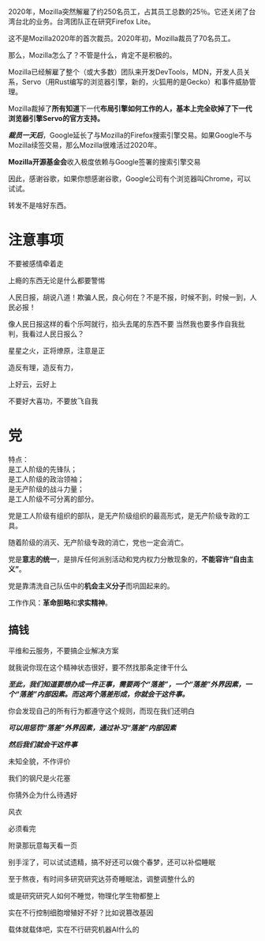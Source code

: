 2020年，Mozilla突然解雇了约250名员工，占其员工总数的25％。它还关闭了台湾台北的业务。台湾团队正在研究Firefox Lite。

这不是Mozilla2020年的首次裁员。2020年初，Mozilla裁员了70名员工。

那么，Mozilla怎么了？不管是什么，肯定不是积极的。

Mozilla已经解雇了整个（或大多数）团队来开发DevTools，MDN，开发人员关系，Servo（用Rust编写的浏览器引擎，新的，火狐用的是Gecko）和事件威胁管理。

Mozilla裁掉了**所有知道**下一代**布局引擎如何工作的人，基本上完全砍掉了下一代浏览器引擎Servo的官方支持。**

***裁员一天后***，Google延长了与Mozilla的Firefox搜索引擎交易。如果Google不与Mozilla续签交易，那么Mozilla很难活过2020年。

**Mozilla开源基金会**收入极度依赖与Google签署的搜索引擎交易

因此，感谢谷歌，如果你想感谢谷歌，Google公司有个浏览器叫Chrome，可以试试。

转发不是啥好东西。

# 注意事项

不要被感情牵着走

上瘾的东西无论是什么都要警惕

人民日报，胡说八道！欺骗人民，良心何在？不是不报，时候不到，时候一到，人民必报！

像人民日报这样的看个乐呵就行，掐头去尾的东西不要
当然我也要多作自我批判，我看过人民日报么？

星星之火，正将燎原，注意是正

造反有理，造反有力，

上好云，云好上

不要好大喜功，不要放飞自我

# 党

特点：  
是工人阶级的先锋队；  
是工人阶级的政治领袖；  
是无产阶级的战斗力量；  
是工人阶级不可分离的部分。

党是工人阶级有组织的部队，是无产阶级组织的最高形式，是无产阶级专政的工具。

随着阶级的消灭、无产阶级专政的消亡，党也一定会消亡。

党是**意志的统一**，是排斥任何派别活动和党内权力分散现象的，**不能容许“自由主义”**。

党是靠清洗自己队伍中的**机会主义分子**而巩固起来的。

工作作风：**革命胆略**和**求实精神**。

## 搞钱

平维和云服务，不要搞企业解决方案

就我说你现在这个精神状态很好，要不然找那条定律干什么

**_至此，我们知道要想办成一件正事，需要两个“落差”，一个“落差”外界因素，一个“落差”内部因素。而这两个落差形成，你就会干这件事。_**

你会发现自己的所有行为都遵守这个规则，而现在我们还明白

**_可以用惩罚“落差”外界因素，通过补习“落差”内部因素_**

**_然后我们就会干这件事_**

未知全貌，不作评价

我们的钢尺是火花塞

你猜外企为什么待遇好

风衣

必须看完

附录那玩意每天看一页

别手淫了，可以试试遗精，搞不好还可以做个春梦，还可以补偿睡眠

至于熬夜，有时间多研究研究达芬奇睡眠法，调整调整什么的

或是研究研究人如何不睡觉，物理化学生物都整上

实在不行控制细胞增殖好不好？比如说篡改基因

载体就载体吧，实在不行研究机器AI什么的